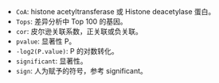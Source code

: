 

- `CoA`: histone acetyltransferase 或 Histone deacetylase 蛋白。
- `Tops`: 差异分析中 Top 100 的基因。
- `cor`: 皮尔逊关联系数，正关联或负关联。
- `pvalue`: 显著性 P。
- `-log2(P.value)`: P 的对数转化。
- `significant`: 显著性。
- `sign`: 人为赋予的符号，参考 significant。

